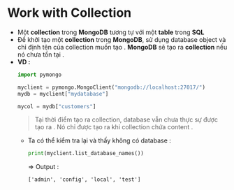 # Work with Collection
- Một **collection** trong **MongoDB** tương tự với một **table** trong **SQL**
- Để khởi tạo một **collection** trong **MongoDB**, sử dụng database object và chỉ định tên của collection muốn tạo . **MongoDB** sẽ tạo ra **collection** nếu nó chưa tồn tại .
- **VD :**
    ```py
    import pymongo

    myclient = pymongo.MongoClient("mongodb://localhost:27017/")
    mydb = myclient["mydatabase"]

    mycol = mydb["customers"]
    ```
    > Tại thời điểm tạo ra collection, database vẫn chưa thực sự được tạo ra . Nó chỉ được tạo ra khi collection chứa content .
    - Ta có thể kiểm tra lại và thấy không có database :
        ```py
        print(myclient.list_database_names())
        ```
        => Output :
        ```
        ['admin', 'config', 'local', 'test']
        ```